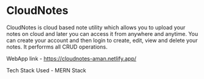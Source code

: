 # CloudNotes
CloudNotes is cloud based note utility which allows you to upload your notes on cloud and later you can access it from anywhere and anytime. You can create your account and then login to create, edit, view and delete your notes. It perforrms all CRUD operations.

WebApp link - https://cloudnotes-aman.netlify.app/

Tech Stack Used - MERN Stack
